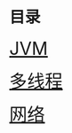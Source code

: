 # 目录

<font size=6>[JVM](https://mechigol.github.io/jvm.html)</font>    

<font size=6>[多线程](https://mechigol.github.io/thread.html)</font>  

<font size=6>[网络](https://mechigol.github.io/net.html)</font>